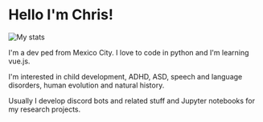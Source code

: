 # Hello I'm Chris!

![My stats](https://github-readme-stats.vercel.app/api?username=chrisdewa&theme=radical)

I'm a dev ped from Mexico City. I love to code in python and I'm learning vue.js.

I'm interested in child development, ADHD, ASD, speech and language disorders, human evolution and natural history. 

Usually I develop discord bots and related stuff and Jupyter notebooks for my research projects. 
